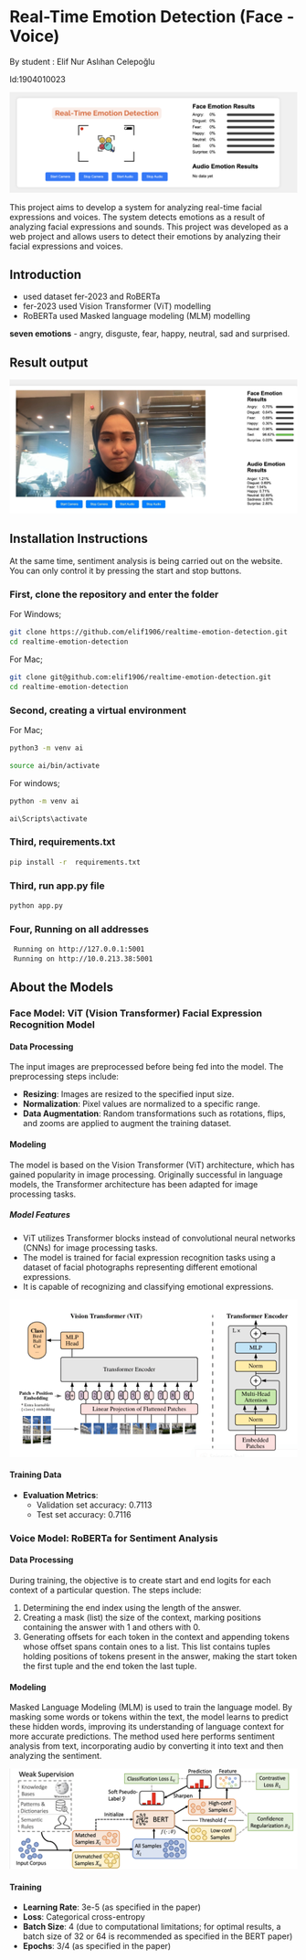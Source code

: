 # Real-Time Emotion Detection (Face - Voice)

By student : Elif Nur Aslıhan Celepoğlu

Id:1904010023

![Vision Transformer Model](image.png)



This project aims to develop a system for analyzing real-time facial expressions and voices. The system detects emotions as a result of analyzing facial expressions and sounds. 
This project was developed as a web project and allows users to detect their emotions by analyzing their facial expressions and voices.

## Introduction

- used dataset fer-2023 and RoBERTa
- fer-2023 used Vision Transformer (ViT) modelling
- RoBERTa used Masked language modeling (MLM) modelling

**seven emotions** - angry, disguste, fear, happy, neutral, sad and surprised.

## Result output 
![Vision Transformer Model](result.png)

## Installation Instructions

At the same time, sentiment analysis is being carried out on the website. You can only control it by pressing the start and stop buttons.

### First, clone the repository and enter the folder

For Windows;
```bash
git clone https://github.com/elif1906/realtime-emotion-detection.git
cd realtime-emotion-detection
```
 For Mac;
 ```bash
git clone git@github.com:elif1906/realtime-emotion-detection.git
cd realtime-emotion-detection
```
### Second, creating a virtual environment
For Mac;
```bash
python3 -m venv ai
```
```bash
source ai/bin/activate
```
For windows;
```bash
python -m venv ai
```
```bash
ai\Scripts\activate
```
### Third, requirements.txt


```bash
pip install -r  requirements.txt
```

### Third, run app.py file
```bash
python app.py
```
### Four, Running on all addresses
```bash
 Running on http://127.0.0.1:5001
 Running on http://10.0.213.38:5001
```

## About the Models

### Face Model: ViT (Vision Transformer) Facial Expression Recognition Model

#### Data Processing
The input images are preprocessed before being fed into the model. The preprocessing steps include:

- **Resizing**: Images are resized to the specified input size.
- **Normalization**: Pixel values are normalized to a specific range.
- **Data Augmentation**: Random transformations such as rotations, flips, and zooms are applied to augment the training dataset.

#### Modeling
The model is based on the Vision Transformer (ViT) architecture, which has gained popularity in image processing. Originally successful in language models, the Transformer architecture has been adapted for image processing tasks.

##### Model Features
- ViT utilizes Transformer blocks instead of convolutional neural networks (CNNs) for image processing tasks.
- The model is trained for facial expression recognition tasks using a dataset of facial photographs representing different emotional expressions.
- It is capable of recognizing and classifying emotional expressions.

![Vision Transformer Model](vit.png)

#### Training Data
- **Evaluation Metrics**:
  - Validation set accuracy: 0.7113
  - Test set accuracy: 0.7116

### Voice Model: RoBERTa for Sentiment Analysis

#### Data Processing
During training, the objective is to create start and end logits for each context of a particular question. The steps include:

1. Determining the end index using the length of the answer.
2. Creating a mask (list) the size of the context, marking positions containing the answer with 1 and others with 0.
3. Generating offsets for each token in the context and appending tokens whose offset spans contain ones to a list. This list contains tuples holding positions of tokens present in the answer, making the start token the first tuple and the end token the last tuple.

#### Modeling
Masked Language Modeling (MLM) is used to train the language model. By masking some words or tokens within the text, the model learns to predict these hidden words, improving its understanding of language context for more accurate predictions. The method used here performs sentiment analysis from text, incorporating audio by converting it into text and then analyzing the sentiment.

![Masked Language Modeling](mlm.png)

#### Training
- **Learning Rate**: 3e-5 (as specified in the paper)
- **Loss**: Categorical cross-entropy
- **Batch Size**: 4 (due to computational limitations; for optimal results, a batch size of 32 or 64 is recommended as specified in the BERT paper)
- **Epochs**: 3/4 (as specified in the paper)





